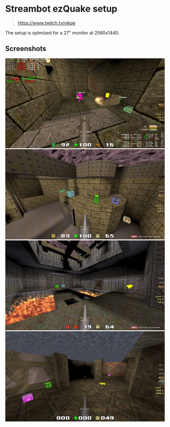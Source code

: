 # Streambot ezQuake setup
> https://www.twitch.tv/vikpe

The setup is optmized for a 27" monitor at 2560x1440.

## Screenshots
![screenshot 1](.github/screenshot_01.jpg)
![screenshot 2](.github/screenshot_02.jpg)
![screenshot 3](.github/screenshot_03.jpg)
![screenshot 4](.github/screenshot_04.jpg)
